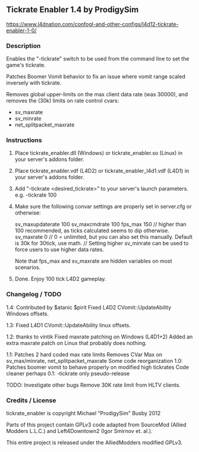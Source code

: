 ## Tickrate Enabler 1.4 by ProdigySim

https://www.l4dnation.com/confogl-and-other-configs/l4d12-tickrate-enabler-1-0/

### Description

Enables the "-tickrate" switch to be used from the command line to set the game's tickrate.

Patches Boomer Vomit behavior to fix an issue where vomit range scaled inversely with tickrate.

Removes global upper-limits on the max client data rate (was 30000),
and removes the (30k) limits on rate control cvars:
- sv_maxrate
- sv_minrate
- net_splitpacket_maxrate

### Instructions

1. Place tickrate_enabler.dll (Windows) or tickrate_enabler.so (Linux) in your server's addons folder.
2. Place tickrate_enabler.vdf (L4D2) or tickrate_enabler_l4d1.vdf (L4D1) in your server's addons folder.
3. Add "-tickrate <desired_tickrate>" to your server's launch parameters. e.g. -tickrate 100
4. Make sure the following convar settings are properly set in server.cfg or otherwise:

    sv_maxupdaterate 100
    sv_maxcmdrate 100
    fps_max 150 // higher than 100 recommended, as ticks calculated seems to dip otherwise.
	sv_maxrate 0 // 0 = unlimited, but you can also set this manually. Default is 30k for 30tick, use math.
	// Setting higher sv_minrate can be used to force users to use higher data rates.
	
	Note that fps_max and sv_maxrate are hidden variables on most scenarios.

5. Done. Enjoy 100 tick L4D2 gameplay.

### Changelog / TODO

1.4: Contributed by $atanic $pirit
	Fixed L4D2 CVomit::UpdateAbility Windows offsets.
	
1.3:
	Fixed L4D1 CVomit::UpdateAbility linux offsets.

1.2: thanks to vintik
	Fixed maxrate patching on Windows (L4D1+2)
	Added an extra maxrate patch on Linux that probably does nothing.

1.1:
	Patches 2 hard coded max rate limits
	Removes CVar Max on sv_max/minrate, net_splitpacket_maxrate
	Some code reorganization
1.0:
	Patches boomer vomit to behave properly on modified high tickrates
	Code cleaner perhaps
0.1: 
	-tickrate only pseudo-release

TODO:
	Investigate other bugs
	Remove 30K rate limit from HLTV clients.

### Credits / License

tickrate_enabler is copyright Michael "ProdigySim" Busby 2012

Parts of this project contain GPLv3 code adapted from SourceMod (Allied Modders L.L.C.) and Left4Downtown2 (Igor Smirnov et. al.).

This entire project is released under the AlliedModders modified GPLv3.
